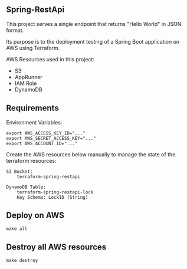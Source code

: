 ## Spring-RestApi

This project serves a single endpoint that returns "Hello World" in JSON format. 

Its purpose is to the deployment testing of a Spring Boot application on AWS using Terraform.

AWS Resources used in this project:
* S3
* AppRunner
* IAM Role
* DynamoDB

## Requirements

Environment Variables:

```
export AWS_ACCESS_KEY_ID="..."
export AWS_SECRET_ACCESS_KEY="..."
export AWS_ACCOUNT_ID="..."
```

Create the AWS resources below manually to manage the state of the terraform resources:

```
S3 Bucket:
    terraform-spring-restapi
    
DynamoDB Table: 
    terraform-spring-restapi-lock
    Key Schema: LockID (String) 
```

## Deploy on AWS

```
make all
```

## Destroy all AWS resources

```
make destroy
```
